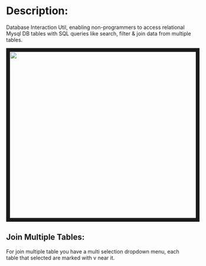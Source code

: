 <h1>Description:</h1>
Database Interaction Util, enabling non-programmers to access relational Mysql DB tables with SQL queries like search, filter & join data from multiple tables.
<p align="center">
<img src="https://github.com/MayaGembom/SQL_GUI/blob/master/Screenshots/sqlGUI.gif" width="550" height="450" border="10"/>
</p>

<h2>Join Multiple Tables:</h2>
For join multiple table you have a multi selection dropdown menu, each table that selected are marked with v near it. 
